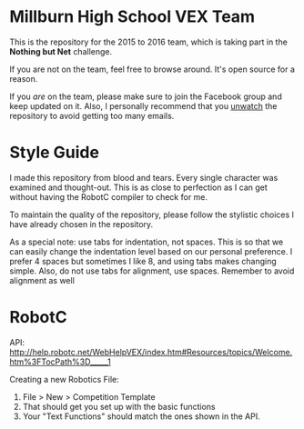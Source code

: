 Millburn High School VEX Team
=============================
This is the repository for the 2015 to 2016 team, which is taking part in the **Nothing but Net** challenge.

If you are not on the team, feel free to browse around. It's open source for a reason.

If you _are_ on the team, please make sure to join the Facebook group and keep updated on it.
Also, I personally recommend that you [unwatch](https://help.github.com/articles/unwatching-repositories/) the repository to avoid getting too many emails.

# Style Guide
I made this repository from blood and tears. Every single character was examined and thought-out. This is as close to perfection as I can get without having the RobotC compiler to check for me.

To maintain the quality of the repository, please follow the stylistic choices I have already chosen in the repository.

As a special note: use tabs for indentation, not spaces. This is so that we can easily change the indentation level based on our personal preference. I prefer 4 spaces but sometimes I like 8, and using tabs makes changing simple. Also, do not use tabs for alignment, use spaces. Remember to avoid alignment as well

# RobotC
API:  http://help.robotc.net/WebHelpVEX/index.htm#Resources/topics/Welcome.htm%3FTocPath%3D_____1 

Creating a new Robotics File: 
  1. File > New > Competition Template
  2. That should get you set up with the basic functions
  3. Your "Text Functions" should match the ones shown in the API. 
